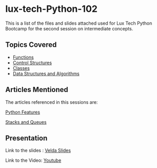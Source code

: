 # lux-tech-Python-102
This is a list of the files and slides attached used for Lux Tech Python Bootcamp for the second session on intermediate concepts.

## Topics Covered
 - [Functions](https://github.com/veldakarimi/lux-tech-Python-102/blob/main/functions.py)
 - [Control Structures](https://github.com/veldakarimi/lux-tech-Python-102/blob/main/control-flow.py)
 - [Classes](https://github.com/veldakarimi/lux-tech-Python-102/blob/main/classes.py)
 - [Data Structures and Algorithms](https://github.com/veldakarimi/lux-tech-Python-102/blob/main/dsa.py)

## Articles Mentioned
 
 The articles referenced in this sessions are:
 
[Python Features](https://veldakkiara.hashnode.dev/python-features)

[Stacks and Queues](https://veldakkiara.hashnode.dev/data-structures-stacks-and-queues)

## Presentation
 
 Link to the slides : [Velda Slides](https://www.canva.com/design/DAE35E4kFro/QH4db8VcBzPbADf1_qBXig/view?utm_content=DAE35E4kFro&utm_campaign=designshare&utm_medium=link&utm_source=publishsharelink)

Link to the Video: [Youtube](https://www.youtube.com/watch?v=8hH0X1haJTU)
